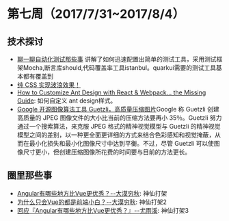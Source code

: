 # 第七周（2017/7/31~2017/8/4）

## 技术探讨
- [聊一聊自动化测试那些事](https://github.com/tmallfe/tmallfe.github.io/issues/37) 讲解了如何迅速配置出简单的测试工具，采用测试框架Mocha,断言库should,代码覆盖率工具istanbul。quarkui需要的测试工具基本都有覆盖到
- [纯 CSS 实现波浪效果！](http://web.jobbole.com/91803/)
- [How to Customize Ant Design with React & Webpack… the Missing Guide](https://medium.com/@GeoffMiller/how-to-customize-ant-design-with-react-webpack-the-missing-guide-c6430f2db10f): 如何自定义 ant design样式。
- [Google 开源图像算法工具 Guetzli，高质量压缩图片](https://www.oschina.net/news/82988/google-opensource-guetzli)Google 称 Guetzli 创建高质量的 JPEG 图像文件的大小比当前的压缩方法要再小 35％。Guetzli 努力通过一个搜索算法，来克服 JPEG 格式的精神视觉模型与 Guetzli 的精神视觉模型之间的差别，以一种更全面更详细的方式来结合色彩感知和视觉掩蔽，从而在最小化损失和最小化图像尺寸中达到平衡。不过，尽管 Guetzli 可以使图像尺寸更小，但创建压缩图像所花费的时间要与目前的方法更长。
## 圈里那些事

- [Angular有哪些地方比Vue更优秀？--大漠穷秋](http://damoqiongqiu.github.io/web%E5%89%8D%E7%AB%AF/2017/08/02/Angular-vs-Vue.html): 神仙打架
- [为什么只会Vue的都是前端小白？--大漠穷秋](https://zhuanlan.zhihu.com/p/28282605): 神仙打架2
- [回应『Angular有哪些地方比Vue更优秀？』--尤雨溪](https://zhuanlan.zhihu.com/p/28284087): 神仙打架3
